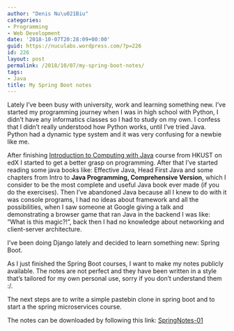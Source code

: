 ```yaml
---
author: "Denis Nu\u021Biu"
categories:
- Programming
- Web Development
date: '2018-10-07T20:28:09+00:00'
guid: https://nuculabs.wordpress.com/?p=226
id: 226
layout: post
permalink: /2018/10/07/my-spring-boot-notes/
tags:
- Java
title: My Spring Boot notes
---
```

Lately I’ve been busy with university, work and learning something new. I’ve started my programming journey when I was in high school with Python, I didn’t have any informatics classes so I had to study on my own. I confess that I didn’t really understood how Python works, until I’ve tried Java. Python had a dynamic type system and it was very confusing for a newbie like me.


After finishing [Introduction to Computing with Java](https://www.edx.org/course/introduction-computing-java-hkustx-comp102x) course from HKUST on edX I started to get a better grasp on programming. After that I’ve started reading some java books like: Effective Java, Head First Java and some chapters from Intro to **Java Programming, Comprehensive Version**, which I consider to be the most complete and useful Java book ever made (if you do the exercises). Then I’ve abandoned Java because all I knew to do with it was console programs, I had no ideas about framework and all the possibilities, when I saw someone at Google giving a talk and demonstrating a browser game that ran Java in the backend I was like: “What is this magic?!”, back then I had no knowledge about networking and client-server architecture.


I’ve been doing Django lately and decided to learn something new: Spring Boot.


As I just finished the Spring Boot courses, I want to make my notes publicly available. The notes are not perfect and they have been written in a style that’s tailored for my own personal use, sorry if you don’t understand them :/.


The next steps are to write a simple pastebin clone in spring boot and to start a the spring microservices course.


The notes can be downloaded by following this link: [SpringNotes-01](/wp-content/uploads/2018/10/springnotes-01.pdf "SpringNotes-01")